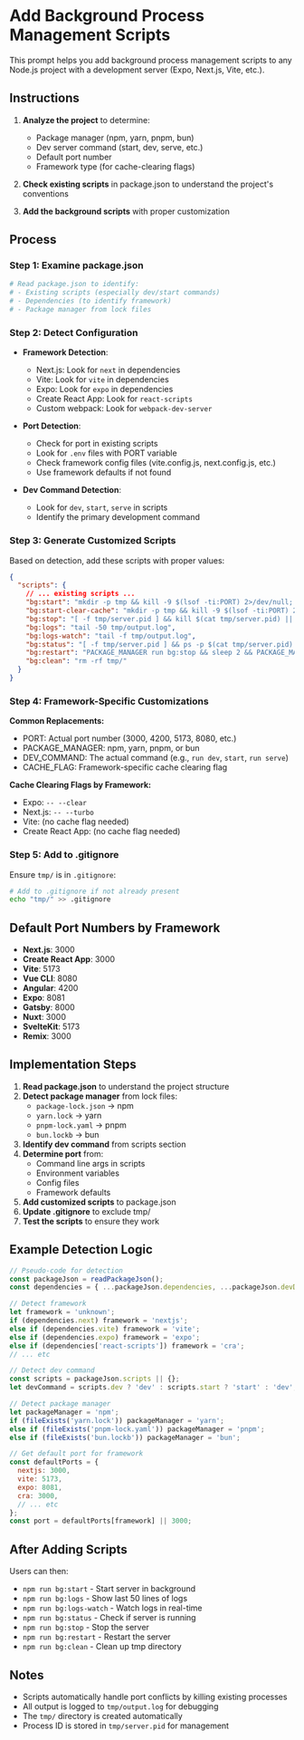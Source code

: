 # Add Background Process Management Scripts

This prompt helps you add background process management scripts to any Node.js project with a development server (Expo, Next.js, Vite, etc.).

## Instructions

1. **Analyze the project** to determine:
   - Package manager (npm, yarn, pnpm, bun)
   - Dev server command (start, dev, serve, etc.)
   - Default port number
   - Framework type (for cache-clearing flags)

2. **Check existing scripts** in package.json to understand the project's conventions

3. **Add the background scripts** with proper customization

## Process

### Step 1: Examine package.json
```bash
# Read package.json to identify:
# - Existing scripts (especially dev/start commands)
# - Dependencies (to identify framework)
# - Package manager from lock files
```

### Step 2: Detect Configuration
- **Framework Detection**:
  - Next.js: Look for `next` in dependencies
  - Vite: Look for `vite` in dependencies
  - Expo: Look for `expo` in dependencies
  - Create React App: Look for `react-scripts`
  - Custom webpack: Look for `webpack-dev-server`

- **Port Detection**:
  - Check for port in existing scripts
  - Look for `.env` files with PORT variable
  - Check framework config files (vite.config.js, next.config.js, etc.)
  - Use framework defaults if not found

- **Dev Command Detection**:
  - Look for `dev`, `start`, `serve` in scripts
  - Identify the primary development command

### Step 3: Generate Customized Scripts

Based on detection, add these scripts with proper values:

```json
{
  "scripts": {
    // ... existing scripts ...
    "bg:start": "mkdir -p tmp && kill -9 $(lsof -ti:PORT) 2>/dev/null; nohup PACKAGE_MANAGER DEV_COMMAND > tmp/output.log 2>&1 & echo $! > tmp/server.pid",
    "bg:start-clear-cache": "mkdir -p tmp && kill -9 $(lsof -ti:PORT) 2>/dev/null; nohup PACKAGE_MANAGER DEV_COMMAND CACHE_FLAG > tmp/output.log 2>&1 & echo $! > tmp/server.pid",
    "bg:stop": "[ -f tmp/server.pid ] && kill $(cat tmp/server.pid) || echo 'No server running'",
    "bg:logs": "tail -50 tmp/output.log",
    "bg:logs-watch": "tail -f tmp/output.log",
    "bg:status": "[ -f tmp/server.pid ] && ps -p $(cat tmp/server.pid) >/dev/null && echo 'Server running (PID: '$(cat tmp/server.pid)')' || echo 'Server not running'",
    "bg:restart": "PACKAGE_MANAGER run bg:stop && sleep 2 && PACKAGE_MANAGER run bg:start",
    "bg:clean": "rm -rf tmp/"
  }
}
```

### Step 4: Framework-Specific Customizations

**Common Replacements:**
- PORT: Actual port number (3000, 4200, 5173, 8080, etc.)
- PACKAGE_MANAGER: npm, yarn, pnpm, or bun
- DEV_COMMAND: The actual command (e.g., `run dev`, `start`, `run serve`)
- CACHE_FLAG: Framework-specific cache clearing flag

**Cache Clearing Flags by Framework:**
- Expo: `-- --clear`
- Next.js: `-- --turbo`
- Vite: (no cache flag needed)
- Create React App: (no cache flag needed)

### Step 5: Add to .gitignore

Ensure `tmp/` is in `.gitignore`:
```bash
# Add to .gitignore if not already present
echo "tmp/" >> .gitignore
```

## Default Port Numbers by Framework

- **Next.js**: 3000
- **Create React App**: 3000
- **Vite**: 5173
- **Vue CLI**: 8080
- **Angular**: 4200
- **Expo**: 8081
- **Gatsby**: 8000
- **Nuxt**: 3000
- **SvelteKit**: 5173
- **Remix**: 3000

## Implementation Steps

1. **Read package.json** to understand the project structure
2. **Detect package manager** from lock files:
   - `package-lock.json` → npm
   - `yarn.lock` → yarn
   - `pnpm-lock.yaml` → pnpm
   - `bun.lockb` → bun
3. **Identify dev command** from scripts section
4. **Determine port** from:
   - Command line args in scripts
   - Environment variables
   - Config files
   - Framework defaults
5. **Add customized scripts** to package.json
6. **Update .gitignore** to exclude tmp/
7. **Test the scripts** to ensure they work

## Example Detection Logic

```javascript
// Pseudo-code for detection
const packageJson = readPackageJson();
const dependencies = { ...packageJson.dependencies, ...packageJson.devDependencies };

// Detect framework
let framework = 'unknown';
if (dependencies.next) framework = 'nextjs';
else if (dependencies.vite) framework = 'vite';
else if (dependencies.expo) framework = 'expo';
else if (dependencies['react-scripts']) framework = 'cra';
// ... etc

// Detect dev command
const scripts = packageJson.scripts || {};
let devCommand = scripts.dev ? 'dev' : scripts.start ? 'start' : 'dev';

// Detect package manager
let packageManager = 'npm';
if (fileExists('yarn.lock')) packageManager = 'yarn';
else if (fileExists('pnpm-lock.yaml')) packageManager = 'pnpm';
else if (fileExists('bun.lockb')) packageManager = 'bun';

// Get default port for framework
const defaultPorts = {
  nextjs: 3000,
  vite: 5173,
  expo: 8081,
  cra: 3000,
  // ... etc
};
const port = defaultPorts[framework] || 3000;
```

## After Adding Scripts

Users can then:
- `npm run bg:start` - Start server in background
- `npm run bg:logs` - Show last 50 lines of logs
- `npm run bg:logs-watch` - Watch logs in real-time
- `npm run bg:status` - Check if server is running
- `npm run bg:stop` - Stop the server
- `npm run bg:restart` - Restart the server
- `npm run bg:clean` - Clean up tmp directory

## Notes

- Scripts automatically handle port conflicts by killing existing processes
- All output is logged to `tmp/output.log` for debugging
- The `tmp/` directory is created automatically
- Process ID is stored in `tmp/server.pid` for management
